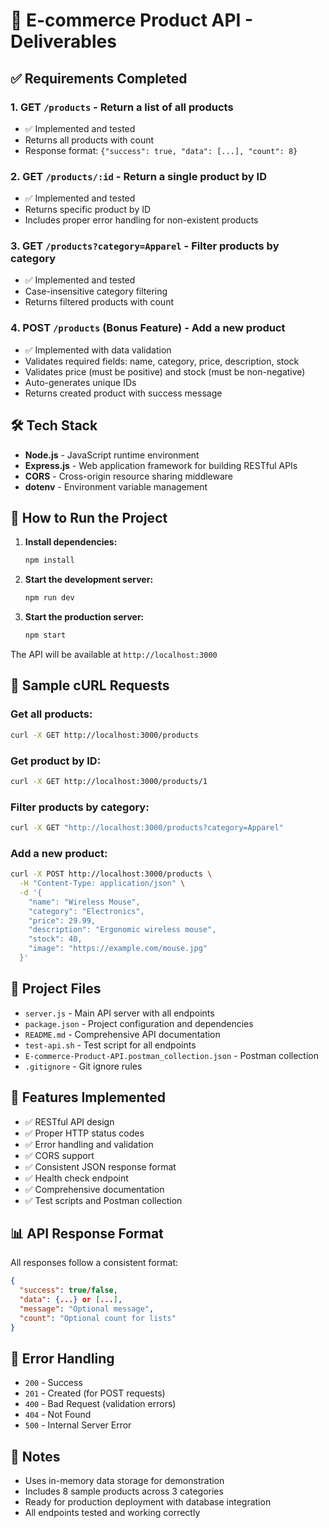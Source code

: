# 🎯 E-commerce Product API - Deliverables

## ✅ Requirements Completed

### 1. GET `/products` - Return a list of all products

- ✅ Implemented and tested
- Returns all products with count
- Response format: `{"success": true, "data": [...], "count": 8}`

### 2. GET `/products/:id` - Return a single product by ID

- ✅ Implemented and tested
- Returns specific product by ID
- Includes proper error handling for non-existent products

### 3. GET `/products?category=Apparel` - Filter products by category

- ✅ Implemented and tested
- Case-insensitive category filtering
- Returns filtered products with count

### 4. POST `/products` (Bonus Feature) - Add a new product

- ✅ Implemented with data validation
- Validates required fields: name, category, price, description, stock
- Validates price (must be positive) and stock (must be non-negative)
- Auto-generates unique IDs
- Returns created product with success message

## 🛠️ Tech Stack

- **Node.js** - JavaScript runtime environment
- **Express.js** - Web application framework for building RESTful APIs
- **CORS** - Cross-origin resource sharing middleware
- **dotenv** - Environment variable management

## 🚀 How to Run the Project

1. **Install dependencies:**

   ```bash
   npm install
   ```

2. **Start the development server:**

   ```bash
   npm run dev
   ```

3. **Start the production server:**
   ```bash
   npm start
   ```

The API will be available at `http://localhost:3000`

## 🧪 Sample cURL Requests

### Get all products:

```bash
curl -X GET http://localhost:3000/products
```

### Get product by ID:

```bash
curl -X GET http://localhost:3000/products/1
```

### Filter products by category:

```bash
curl -X GET "http://localhost:3000/products?category=Apparel"
```

### Add a new product:

```bash
curl -X POST http://localhost:3000/products \
  -H "Content-Type: application/json" \
  -d '{
    "name": "Wireless Mouse",
    "category": "Electronics",
    "price": 29.99,
    "description": "Ergonomic wireless mouse",
    "stock": 40,
    "image": "https://example.com/mouse.jpg"
  }'
```

## 📁 Project Files

- `server.js` - Main API server with all endpoints
- `package.json` - Project configuration and dependencies
- `README.md` - Comprehensive API documentation
- `test-api.sh` - Test script for all endpoints
- `E-commerce-Product-API.postman_collection.json` - Postman collection
- `.gitignore` - Git ignore rules

## 🔧 Features Implemented

- ✅ RESTful API design
- ✅ Proper HTTP status codes
- ✅ Error handling and validation
- ✅ CORS support
- ✅ Consistent JSON response format
- ✅ Health check endpoint
- ✅ Comprehensive documentation
- ✅ Test scripts and Postman collection

## 📊 API Response Format

All responses follow a consistent format:

```json
{
  "success": true/false,
  "data": {...} or [...],
  "message": "Optional message",
  "count": "Optional count for lists"
}
```

## 🚨 Error Handling

- `200` - Success
- `201` - Created (for POST requests)
- `400` - Bad Request (validation errors)
- `404` - Not Found
- `500` - Internal Server Error

## 📝 Notes

- Uses in-memory data storage for demonstration
- Includes 8 sample products across 3 categories
- Ready for production deployment with database integration
- All endpoints tested and working correctly
